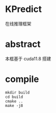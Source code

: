 # KPredict
在线推理框架

# abstract
本框基于 cuda11.8 搭建

# compile

```shell
mkdir build
cd build
cmake ..
make -j8
```